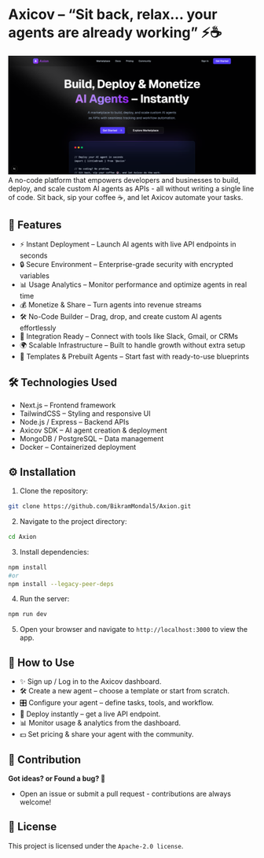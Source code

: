 # Axicov – “Sit back, relax… your agents are already working” ⚡☕ 

![Preview Image](./public/axion-landing-page.png)
A no-code platform that empowers developers and businesses to build, deploy, and scale custom AI agents as APIs - all without writing a single line of code. Sit back, sip your coffee ☕, and let Axicov automate your tasks.

## 🌟 Features
- ⚡ Instant Deployment – Launch AI agents with live API endpoints in seconds
- 🔒 Secure Environment – Enterprise-grade security with encrypted variables
- 📊 Usage Analytics – Monitor performance and optimize agents in real time
- 💰 Monetize & Share – Turn agents into revenue streams
- 🛠️ No-Code Builder – Drag, drop, and create custom AI agents effortlessly
- 🔗 Integration Ready – Connect with tools like Slack, Gmail, or CRMs
- 🌍 Scalable Infrastructure – Built to handle growth without extra setup
- 🎨 Templates & Prebuilt Agents – Start fast with ready-to-use blueprints

## 🛠️ Technologies Used
- Next.js – Frontend framework
- TailwindCSS – Styling and responsive UI
- Node.js / Express – Backend APIs
- Axicov SDK – AI agent creation & deployment
- MongoDB / PostgreSQL – Data management
- Docker – Containerized deployment

## ⚙️ Installation

1. Clone the repository:
```bash
git clone https://github.com/BikramMondal5/Axion.git
```
2. Navigate to the project directory:
```bash
cd Axion
```
3. Install dependencies:
```bash
npm install
#or
npm install --legacy-peer-deps
```

4. Run the server:
```bash
npm run dev
```

5. Open your browser and navigate to `http://localhost:3000` to view the app.

## 🚀 How to Use

- ✨ Sign up / Log in to the Axicov dashboard.
- 🛠️ Create a new agent – choose a template or start from scratch.
- 🎛️ Configure your agent – define tasks, tools, and workflow.
- 🚀 Deploy instantly – get a live API endpoint.
- 📊 Monitor usage & analytics from the dashboard.
- 💵 Set pricing & share your agent with the community.

## 🤝 Contribution

**Got ideas? or Found a bug? 🐞**
- Open an issue or submit a pull request - contributions are always welcome!

## 📜 License

This project is licensed under the `Apache-2.0 license`.